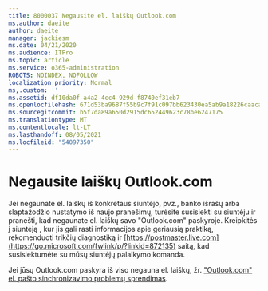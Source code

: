 ```yaml
---
title: 8000037 Negausite el. laiškų Outlook.com
ms.author: daeite
author: daeite
manager: jackiesm
ms.date: 04/21/2020
ms.audience: ITPro
ms.topic: article
ms.service: o365-administration
ROBOTS: NOINDEX, NOFOLLOW
localization_priority: Normal
ms,.custom: ''
ms.assetid: df10da0f-a4a2-4cc4-929d-f8740ef31eb7
ms.openlocfilehash: 671d53ba9687f55b9c7f91c097bb623430ea5ab9a18226caacabdc92f6b410d8
ms.sourcegitcommit: b5f7da89a650d2915dc652449623c78be6247175
ms.translationtype: MT
ms.contentlocale: lt-LT
ms.lasthandoff: 08/05/2021
ms.locfileid: "54097350"
---
```

# <a name="not-receiving-mail-in-outlookcom"></a>Negausite laiškų Outlook.com

Jei negaunate el. laiškų iš konkretaus siuntėjo, pvz., banko išrašų arba slaptažodžio nustatymo iš naujo pranešimų, turėsite susisiekti su siuntėju ir pranešti, kad negaunate el. laiškų savo "Outlook.com" paskyroje. Kreipkitės į siuntėją , kur jis gali rasti informacijos apie geriausią praktiką, rekomenduoti trikčių diagnostiką ir [https://postmaster.live.com](https://go.microsoft.com/fwlink/p/?linkid=872135) saitą, kad susisiektumėte su mūsų siuntėjų palaikymo komanda.
  
Jei jūsų Outlook.com paskyra iš viso negauna el. laiškų, žr. ["Outlook.com" el. pašto sinchronizavimo problemų sprendimas](https://go.microsoft.com/fwlink/p/?linkid=874363).
  

